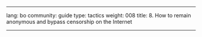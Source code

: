 

---

lang: bo
community: guide
type: tactics
weight: 008
title:  8. How to remain anonymous and bypass censorship on the Internet

---

<stub>

